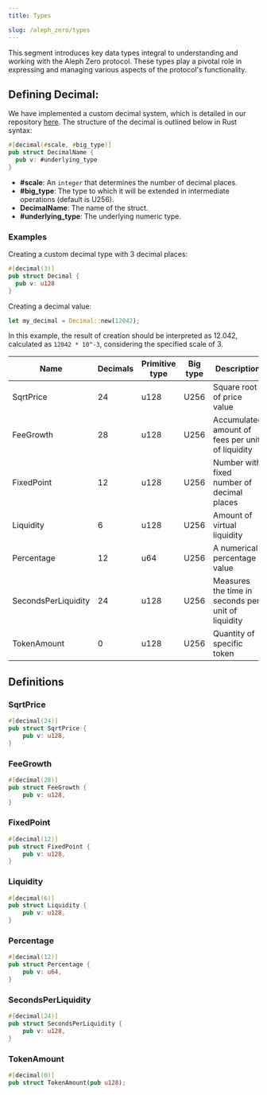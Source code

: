 ```yaml
---
title: Types

slug: /aleph_zero/types
---
```


This segment introduces key data types integral to understanding and working with the Aleph Zero protocol. These types play a pivotal role in expressing and managing various aspects of the protocol's functionality.

## Defining Decimal:
We have implemented a custom decimal system, which is detailed in our repository [here](https://github.com/invariant-labs/decimal). The structure of the decimal is outlined below in Rust syntax:
```rust
#[decimal(#scale, #big_type)]
pub struct DecimalName {
  pub v: #underlying_type
}
```
- **#scale**: An `integer` that determines the number of decimal places.
- **#big_type**: The type to which it will be extended in intermediate operations (default is U256).
- **DecimalName**: The name of the struct.
- **#underlying_type**: The underlying numeric type.

### Examples

Creating a custom decimal type with 3 decimal places:

```rust
#[decimal(3)]
pub struct Decimal {
  pub v: u128
}
```

Creating a decimal value:

```rust
let my_decimal = Decimal::new(12042);
```
In this example, the result of creation should be interpreted as 12.042, calculated as `12042 * 10^-3`, considering the specified scale of 3.

|Name|Decimals|Primitive type|Big type|Description|
|-|-|-|-|-|
|SqrtPrice|24|u128|U256|Square root of price value|
|FeeGrowth|28|u128|U256|Accumulated amount of fees per unit of liquidity|
|FixedPoint|12|u128|U256|Number with fixed number of decimal places|
|Liquidity|6|u128|U256|Amount of virtual liquidity|
|Percentage|12|u64|U256|A numerical percentage value|
|SecondsPerLiquidity|24|u128|U256|Measures the time in seconds per unit of liquidity|
|TokenAmount|0|u128|U256|Quantity of specific token|

## Definitions

### SqrtPrice

```rust
#[decimal(24)]
pub struct SqrtPrice {
    pub v: u128,
}
```

### FeeGrowth
```rust
#[decimal(28)]
pub struct FeeGrowth {
    pub v: u128,
}
```
### FixedPoint
```rust
#[decimal(12)]
pub struct FixedPoint {
    pub v: u128,
}
```
### Liquidity
```rust
#[decimal(6)]
pub struct Liquidity {
    pub v: u128,
}
```
### Percentage
```rust
#[decimal(12)]
pub struct Percentage {
    pub v: u64,
}
```
### SecondsPerLiquidity
```rust
#[decimal(24)]
pub struct SecondsPerLiquidity {
    pub v: u128,
}
```
### TokenAmount
```rust
#[decimal(0)]
pub struct TokenAmount(pub u128);
```